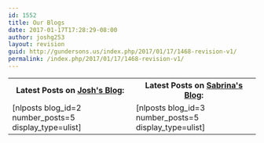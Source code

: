 ```yaml
---
id: 1552
title: Our Blogs
date: 2017-01-17T17:28:29-08:00
author: joshg253
layout: revision
guid: http://gundersons.us/index.php/2017/01/17/1468-revision-v1/
permalink: /index.php/2017/01/17/1468-revision-v1/
---
```

<table class="latest">
  <tbody>
    <tr>
      <th class="latest">Latest Posts on <a href="http://gundersons.us/josh/">Josh's Blog</a>:</th>
      <th class="latest">Latest Posts on <a href="http://gundersons.us/sabrina/">Sabrina's Blog</a>:</th>
    </tr>
    <tr>
      <td class="latest" style="width: 50%;">[nlposts blog_id=2 number_posts=5 display_type=ulist]</td>
      <td class="latest" style="width: 50%;">[nlposts blog_id=3 number_posts=5 display_type=ulist]</td>
    </tr>
  </tbody>
</table>
